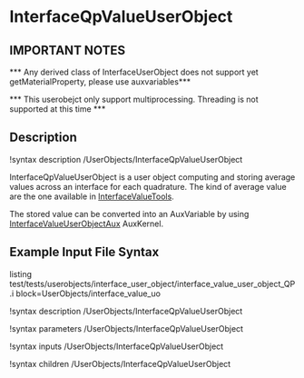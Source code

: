 # InterfaceQpValueUserObject

## IMPORTANT NOTES
*** Any derived class of InterfaceUserObject does not support yet getMaterialProperty, please use auxvariables***

*** This userobejct only support multiprocessing. Threading is not supported at this time  ***


## Description
!syntax description /UserObjects/InterfaceQpValueUserObject

InterfaceQpValueUserObject is a user object computing and storing average values across an interface for each quadrature. The kind of average value are the one available in [InterfaceValueTools](/InterfaceValueTools.md).

The stored value can be converted into an AuxVariable by using [InterfaceValueUserObjectAux](/InterfaceValueUserObjectAux.md) AuxKernel.


## Example Input File Syntax

listing test/tests/userobjects/interface_user_object/interface_value_user_object_QP.i block=UserObjects/interface_value_uo

!syntax description /UserObjects/InterfaceQpValueUserObject

!syntax parameters /UserObjects/InterfaceQpValueUserObject

!syntax inputs /UserObjects/InterfaceQpValueUserObject

!syntax children /UserObjects/InterfaceQpValueUserObject
